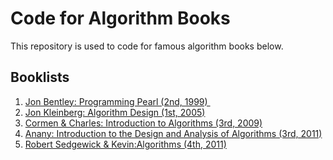 # Code for Algorithm Books
This repository is used to code for famous algorithm books below.

## Booklists
1. [Jon Bentley: Programming Pearl (2nd, 1999) ][1]
2. [Jon Kleinberg: Algorithm Design (1st, 2005)][2]
3. [Cormen & Charles: Introduction to Algorithms (3rd, 2009)][3]
4. [Anany: Introduction to the Design and Analysis of Algorithms (3rd, 2011)][4]
5. [Robert Sedgewick & Kevin:Algorithms (4th, 2011)][5]

[1]:	https://www.amazon.com/Programming-Pearls-2nd-Jon-Bentley/dp/0201657880
[2]:	https://www.amazon.com/Algorithm-Design-Jon-Kleinberg/dp/0321295358
[3]:	https://www.amazon.com/Introduction-Algorithms-3rd-MIT-Press/dp/0262033844
[4]:	https://www.amazon.com/Introduction-Design-Analysis-Algorithms-3rd/dp/0132316811
[5]:	https://www.amazon.com/Algorithms-4th-Robert-Sedgewick/dp/032157351X